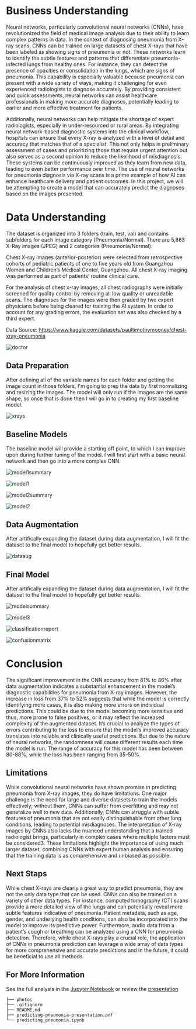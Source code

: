 # Business Understanding

   Neural networks, particularly convolutional neural networks (CNNs), have revolutionized the field of medical image analysis due to their ability to learn complex patterns in data. In the context of diagnosing pneumonia from X-ray scans, CNNs can be trained on large datasets of chest X-rays that have been labeled as showing signs of pneumonia or not. These networks learn to identify the subtle features and patterns that differentiate pneumonia-infected lungs from healthy ones. For instance, they can detect the presence of opacities or consolidation in the lungs, which are signs of pneumonia. This capability is especially valuable because pneumonia can present with a wide variety of ways, making it challenging for even experienced radiologists to diagnose accurately. By providing consistent and quick assessments, neural networks can assist healthcare professionals in making more accurate diagnoses, potentially leading to earlier and more effective treatment for patients.
    
   Additionally, neural networks can help mitigate the shortage of expert radiologists, especially in under-resourced or rural areas. By integrating neural network-based diagnostic systems into the clinical workflow, hospitals can ensure that every X-ray is analyzed with a level of detail and accuracy that matches that of a specialist. This not only helps in preliminary assessment of cases and prioritizing those that require urgent attention but also serves as a second opinion to reduce the likelihood of misdiagnosis. These systems can be continuously improved as they learn from new data, leading to even better performance over time. The use of neural networks for pneumonia diagnosis via X-ray scans is a prime example of how AI can enhance healthcare delivery and patient outcomes. In this project, we will be attempting to create a model that can accurately predict the diagnoses based on the images presented.
   

# Data Understanding

The dataset is organized into 3 folders (train, test, val) and contains subfolders for each image category (Pneumonia/Normal). There are 5,863 X-Ray images (JPEG) and 2 categories (Pneumonia/Normal).

Chest X-ray images (anterior-posterior) were selected from retrospective cohorts of pediatric patients of one to five years old from Guangzhou Women and Children’s Medical Center, Guangzhou. All chest X-ray imaging was performed as part of patients’ routine clinical care.

For the analysis of chest x-ray images, all chest radiographs were initially screened for quality control by removing all low quality or unreadable scans. The diagnoses for the images were then graded by two expert physicians before being cleared for training the AI system. In order to account for any grading errors, the evaluation set was also checked by a third expert.

Data Source: https://www.kaggle.com/datasets/paultimothymooney/chest-xray-pneumonia

![doctor](https://github.com/lpb3393/predicting_pneumonia/blob/main/photos/doctor.JPG)


## Data Preparation

After defining all of the variable names for each folder and getting the image count in those folders, I'm going to prep the data by first normalizing and resizing the images. The model will only run if the images are the same shape, so once that is done then I will go in to creating my first baseline model.

![xrays](https://github.com/lpb3393/predicting_pneumonia/blob/main/photos/xrays.JPG)

## Baseline Models

The baseline model will provide a starting off point, to which I can improve upon during further tuning of the model. I will first start with a basic neural network and then go into a more complex CNN.

![model1summary](https://github.com/lpb3393/predicting_pneumonia/blob/main/photos/model1summary.JPG)

![model1](https://github.com/lpb3393/predicting_pneumonia/blob/main/photos/model1.JPG)

![model2summary](https://github.com/lpb3393/predicting_pneumonia/blob/main/photos/model2summary.JPG)

![model2](https://github.com/lpb3393/predicting_pneumonia/blob/main/photos/model2.JPG)


## Data Augmentation

After artifically expanding the dataset during data augmentation, I will fit the dataset to the final model to hopefully get better results.

![dataaug](https://github.com/lpb3393/predicting_pneumonia/blob/main/photos/dataaug.JPG)


## Final Model

After artifically expanding the dataset during data augmentation, I will fit the dataset to the final model to hopefully get better results.

![modelsummary](https://github.com/lpb3393/predicting_pneumonia/blob/main/photos/modelsummary.JPG)


![model3](https://github.com/lpb3393/predicting_pneumonia/blob/main/photos/model3.JPG)


![classificationreport](https://github.com/lpb3393/predicting_pneumonia/blob/main/photos/classificationreport.JPG)


![confusionmatrix](https://github.com/lpb3393/predicting_pneumonia/blob/main/photos/confusionmatrix.JPG)



# Conclusion

The significant improvement in the CNN accuracy from 81% to 86% after data augmentation indicates a substantial enhancement in the model’s diagnostic capabilities for pneumonia from X-ray images. However, the increase in loss from 37% to 52% suggests that while the model is correctly identifying more cases, it is also making more errors on individual predictions. This could be due to the model becoming more sensitive and thus, more prone to false positives, or it may reflect the increased complexity of the augmented dataset. It’s crucial to analyze the types of errors contributing to the loss to ensure that the model’s improved accuracy translates into reliable and clinically useful predictions. But due to the nature of neural networks, the randomness will cause different results each time the model is run. The range of accuracy for this model has been between 80-88%, while the loss has been ranging from 35-50%.
 
## Limitations

While convolutional neural networks have shown promise in predicting pneumonia from X-ray images, they do have limitations. One major challenge is the need for large and diverse datasets to train the models effectively; without them, CNNs can suffer from overfitting and may not generalize well to new data. Additionally, CNNs can struggle with subtle features of pneumonia that are not easily distinguishable from other lung conditions, leading to potential misdiagnoses. The interpretation of X-ray images by CNNs also lacks the nuanced understanding that a trained radiologist brings, particularly in complex cases where multiple factors must be considered3. These limitations highlight the importance of using much larger dataset, combining CNNs with expert human analysis and ensuring that the training data is as comprehensive and unbiased as possible.

## Next Staps

While chest X-rays are clearly a great way to predict pneumonia, they are not the only data type that can be used. CNNs can also be trained on a variety of other data types. For instance, computed tomography (CT) scans provide a more detailed view of the lungs and can potentially reveal more subtle features indicative of pneumonia. Patient metadata, such as age, gender, and underlying health conditions, can also be incorporated into the model to improve its predictive power. Furthermore, audio data from a patient’s cough or breathing can be analyzed using a CNN for pneumonia detection. Therefore, while chest X-rays play a crucial role, the application of CNNs in pneumonia prediction can leverage a wide array of data types for more comprehensive and accurate predictions and in the future, it could be beneficial to use all methods.



## For More Information
See the full analysis in the [Jupyter Notebook](https://github.com/lpb3393/predicting_pneumonia/blob/main/predicting_pneumonia.ipynb) or review the [presentation](https://github.com/lpb3393/predicting_pneumonia/blob/main/predicting-pneumonia-presentation.pdf)




```
├── photos
├── .gitignore
├── README.md
├── predicting-pneumonia-presentation.pdf
└── predicting_pneumonia.ipynb
```
